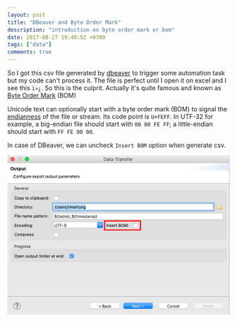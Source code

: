 ```yaml
---
layout: post
title: "DBeaver and Byte Order Mark"
description: "introduction on byte order mark or bom"
date: 2017-08-27 19:40:52 +0700
tags: ["data"]
comments: true
---
```

So I got this csv file generated by [dbeaver](https://dbeaver.jkiss.org/) to trigger some automation task but my code can't process it.
The file is perfect until I open it on excel and I see this `ï»¿`. So this is the culprit. Actually it's quite famous and known as [Byte Order Mark](https://en.wikipedia.org/wiki/Byte_order_mark) (BOM)

Unicode text can optionally start with a byte order mark (BOM) to signal the [endianness](https://en.wikipedia.org/wiki/Endianness) of the file or stream. Its code point is `U+FEFF`. In UTF-32 for example, a big-endian file should start with `00 00 FE FF`; a little-endian should start with `FF FE 00 00`.

In case of DBeaver, we can uncheck `Insert BOM` option when generate csv.

![dbeaver pom settings](/assets/dbeaver_bom.jpg)
